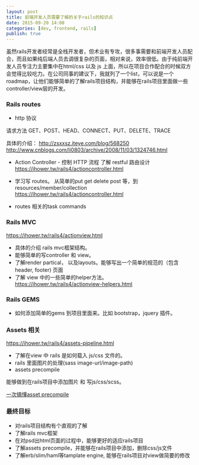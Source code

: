 ```yaml
---
layout: post
title: 前端开发人员需要了解的关于rails的知识点
date: 2015-09-20 14:08
categories: [dev, frontend, rails]
publish: true
---
```


虽然rails开发者经常是全栈开发者，但术业有专攻，很多事需要和前端开发人员配合，而且如果纯后端人员去调很复杂的页面，相对来说，效率很低。由于纯前端开发人员专注力主要集中在html/css 以及 js 上面，所以在项目合作配合的时候双方会觉得比较吃力。在公司同事的建议下，我就列了一个list，可以说是一个roadmap，让他们能够简单的了解rails项目结构，并能够在rails项目里面做一些controller/view层的开发。

### Rails routes

- http 协议

 请求方法 GET、POST、HEAD、CONNECT、PUT、DELETE、TRACE

 具体的介绍：
 http://zsxxsz.iteye.com/blog/568250
 http://www.cnblogs.com/li0803/archive/2008/11/03/1324746.html

- Action Controller - 控制 HTTP 流程
  了解 restful 路由设计
 https://ihower.tw/rails4/actioncontroller.html


- 学习写 routes。
  从简单的put get delete post 等，到resources/member/collection
  https://ihower.tw/rails4/actioncontroller.html

- routes 相关的task commands

### Rails MVC

https://ihower.tw/rails4/actionview.html

- 具体的介绍 rails mvc框架结构。
- 能够简单的写controller 和 view。
- 了解render partical， 以及layouts。能够写出一个简单的规范的（包含 header, footer) 页面
- 了解 view 中的一些简单的helper方法。 https://ihower.tw/rails4/actionview-helpers.html

### Rails GEMS

- 如何添加简单的gems 到项目里面来。比如 bootstrap，jquery 插件。

### Assets 相关

https://ihower.tw/rails4/assets-pipeline.html

- 了解在view 中 rails 是如何载入 js/css 文件的。
- rails 里面图片的处理(sass image-url/image-path)
- assets precompile

能够做到在rails项目中添加图片 和 写js/css/scss。

[一次搞懂asset precompile](http://gogojimmy.net/2012/07/03/understand-assets-pipline/)

### 最终目标

- 对rails项目结构有个直观的了解
- 了解rails mvc框架
- 在对psd出html页面的过程中，能够更好的适应rails项目
- 了解assets precompile，并能够在rails项目中添加，删除css/js文件
- 了解erb/slim/haml等tamplate engine, 能够在rails项目对view做简要的修改
